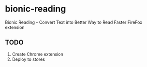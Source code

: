 # bionic-reading

Bionic Reading - Convert Text into Better Way to Read Faster FireFox extension

## TODO

1. Create Chrome extension
2. Deploy to stores
